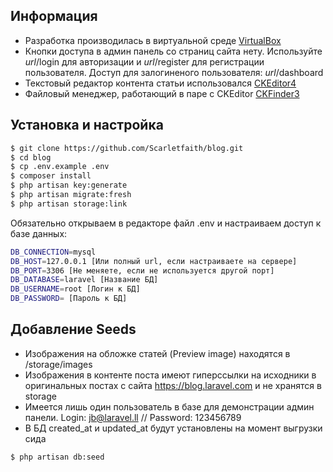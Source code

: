 ## Информация

- Разработка производилась в виртуальной среде [VirtualBox](https://www.virtualbox.org/)
- Кнопки доступа в админ панель со страниц сайта нету. Используйте _url_/login для авторизации и _url_/register для регистрации пользователя. Доступ для залогиненого пользователя: _url_/dashboard
- Текстовый редактор контента статьи использовался [CKEditor4](https://ckeditor.com/)
- Файловый менеджер, работающий в паре с CKEditor [CKFinder3](https://ckeditor.com/docs/ckfinder/ckfinder3/)

## Установка и настройка

```bash
$ git clone https://github.com/Scarletfaith/blog.git
$ cd blog
$ cp .env.example .env
$ composer install
$ php artisan key:generate
$ php artisan migrate:fresh
$ php artisan storage:link
```

Обязательно открываем в редакторе файл .env и настраиваем доступ к базе данных:

```bash
DB_CONNECTION=mysql
DB_HOST=127.0.0.1 [Или полный url, если настраиваете на сервере]
DB_PORT=3306 [Не меняете, если не используется другой порт]
DB_DATABASE=laravel [Название БД]
DB_USERNAME=root [Логин к БД]
DB_PASSWORD= [Пароль к БД]
```

## Добавление Seeds

- Изображения на обложке статей (Preview image) находятся в /storage/images
- Изображения в контенте поста имеют гиперссылки на исходники в оригинальных постах с сайта https://blog.laravel.com и не хранятся в storage
- Имеется лишь один пользователь в базе для демонстрации админ панели. Login: jb@laravel.ll // Password: 123456789
- В БД created_at и updated_at будут установлены на момент выгрузки сида

```bash
$ php artisan db:seed
```
